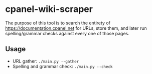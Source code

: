 # cpanel-wiki-scraper
The purpose of this tool is to search the entirety of https://documentation.cpanel.net for URLs, store them, and later run spelling/grammar checks against every one of those pages.

## Usage
* URL gather: ```./main.py --gather```
* Spelling and grammar check: ```./main.py --check```
